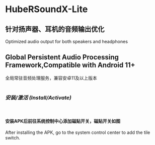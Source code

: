 # HubeRSoundX-Lite
## 针对扬声器、耳机的音频输出优化<br>
Optimized audio output for both speakers and headphones
## Global Persistent Audio Processing Framework,Compatible with Android 11+<br>
全局常驻音频处理服务，兼容安卓11及以上版本
<br>
<br>

### _安装/激活 (Install/Activate)_
<br>

#### 安装APK后前往系统控制中心添加磁贴开关，磁贴开关如图
After installing the APK, go to the system control center to add the tile switch.
